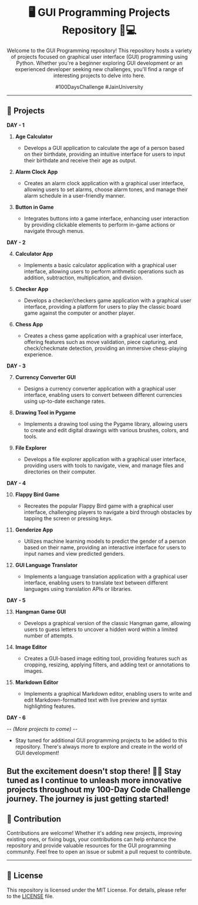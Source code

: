 <div align="center">
  
# 🖥️ GUI Programming Projects Repository 🎨💻

Welcome to the GUI Programming repository! This repository hosts a variety of projects focused on graphical user interface (GUI) programming using Python. Whether you're a beginner exploring GUI development or an experienced developer seeking new challenges, you'll find a range of interesting projects to delve into here.

#100DaysChallenge #JainUniversity

</div>

---

## 📂 Projects
**DAY - 1**

1. **Age Calculator**  
   - Develops a GUI application to calculate the age of a person based on their birthdate, providing an intuitive interface for users to input their birthdate and receive their age as output.

2. **Alarm Clock App**  
   - Creates an alarm clock application with a graphical user interface, allowing users to set alarms, choose alarm tones, and manage their alarm schedule in a user-friendly manner.

3. **Button in Game**  
   - Integrates buttons into a game interface, enhancing user interaction by providing clickable elements to perform in-game actions or navigate through menus.


**DAY - 2**

4. **Calculator App**
   - Implements a basic calculator application with a graphical user interface, allowing users to perform arithmetic operations such as addition, subtraction, multiplication, and division.

5. **Checker App**
   - Develops a checker/checkers game application with a graphical user interface, providing a platform for users to play the classic board game against the computer or another player.

6. **Chess App**
   - Creates a chess game application with a graphical user interface, offering features such as move validation, piece capturing, and check/checkmate detection, providing an immersive chess-playing experience.
  
**DAY - 3**
     
7. **Currency Converter GUI**
   - Designs a currency converter application with a graphical user interface, enabling users to convert between different currencies using up-to-date exchange rates.

8. **Drawing Tool in Pygame**
   - Implements a drawing tool using the Pygame library, allowing users to create and edit digital drawings with various brushes, colors, and tools.

9. **File Explorer**
   - Develops a file explorer application with a graphical user interface, providing users with tools to navigate, view, and manage files and directories on their computer.


**DAY - 4**

10. **Flappy Bird Game**
    - Recreates the popular Flappy Bird game with a graphical user interface, challenging players to navigate a bird through obstacles by tapping the screen or pressing keys.

11. **Genderize App**
    - Utilizes machine learning models to predict the gender of a person based on their name, providing an interactive interface for users to input names and view predicted genders.

12. **GUI Language Translator**
    - Implements a language translation application with a graphical user interface, enabling users to translate text between different languages using translation APIs or libraries.


**DAY - 5**

13. **Hangman Game GUI**
    - Develops a graphical version of the classic Hangman game, allowing users to guess letters to uncover a hidden word within a limited number of attempts.

14. **Image Editor**
    - Creates a GUI-based image editing tool, providing features such as cropping, resizing, applying filters, and adding text or annotations to images.

15. **Markdown Editor**
    - Implements a graphical Markdown editor, enabling users to write and edit Markdown-formatted text with live preview and syntax highlighting features.

**DAY - 6**

-- *(More projects to come)*  --
   - Stay tuned for additional GUI programming projects to be added to this repository. There's always more to explore and create in the world of GUI development!


But the excitement doesn't stop there! 🚀💼 Stay tuned as I continue to unleash more innovative projects throughout my 100-Day Code Challenge journey. The journey is just getting started!
---

## 🤝 Contribution

Contributions are welcome! Whether it's adding new projects, improving existing ones, or fixing bugs, your contributions can help enhance the repository and provide valuable resources for the GUI programming community. Feel free to open an issue or submit a pull request to contribute.

---

## 📝 License

This repository is licensed under the MIT License. For details, please refer to the [LICENSE](LICENSE) file.

</div>
